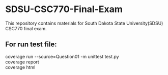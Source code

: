 # SDSU-CSC770-Final-Exam
This repository contains materials for South Dakota State University(SDSU) CSC770 final exam.  

## For run test file:
coverage run --source=Question01 -m unittest test.py   
coverage report   
coverage html
